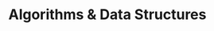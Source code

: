 ---
permalink: /algo_ds/
title: "Algorithms & Data Structures"

excerpt: ""
header:
  overlay_filter: rgba(0, 0, 0, 0.5)
  overlay_image: "/assets/images/algo-ds.png"
  caption: "Photo credit: [**Daniel Borowski**](https://medium.com/coderbyte/how-to-get-good-at-algorithms-data-structures-d33d5163353f)"

toc: true
toc_label: "Table of Contents"
toc_icon: "cog"
---